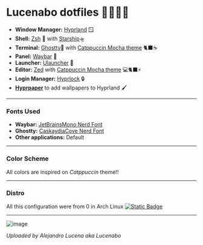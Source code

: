 # Lucenabo dotfiles 🧑🏻‍💻️️🐧

- **Window Manager:** [Hyprland](https://github.com/hyprwm/Hyprland) 🪟
- **Shell:** [Zsh](www.zsh.org) 🐚 with [Starship](https://wwww.github.com/starship/starship)🛸
- **Terminal:** [Ghostty]([https://github.com/kovidgoyal/kitty](https://github.com/ghostty-org/ghostty))👻 with [Catppuccin Mocha theme](https://github.com/catppuccin/kitty/blob/main/themes/mocha.conf) 🐈‍⬛☕️
- **Panel:** [Waybar](https://github.com/Alexays/Waybar) 📏
- **Launcher:** [Ulauncher](https://github.com/Ulauncher/Ulauncher) 🚀
- **Editor:** [Zed](https://zed.dev/) with [Catppuccin Mocha theme](https://github.com/catppuccin/nvim/) 💻🐈‍⬛⚡
- **Login Manager:** [Hyprlock](https://github.com/hyprwm/hyprlock) 🔒
- **[Hyprpaper](https://github.com/hyprwm/hyprpaper)** to add wallpapers to Hyprland 🖌
---

### Fonts Used

- **Waybar:** [JetBrainsMono Nerd Font](https://github.com/ryanoasis/nerd-fonts/releases/download/v3.2.1/JetBrainsMono.zip)
- **Ghostty:**  [CaskaydiaCove Nerd Font](https://github.com/ryanoasis/nerd-fonts/releases/download/v3.2.1/CascadiaCode.zip)
- **Other applications:** Default

---

### Color Scheme

All colors are inspired on *Catppuccin* theme!!

---

### Distro

All this configuration were from 0 in Arch Linux 
[ ![Static Badge](https://img.shields.io/badge/-1793d1?logo=arch-linux&logoColor=white&link=https%3A%2F%2Faur.archlinux.org%2Fpackages%2F)]()

---

![image](https://github.com/user-attachments/assets/ff2db679-a607-4e71-9be5-867aef6298c5)


*Uploaded by Alejandro Lucena aka Lucenabo*
